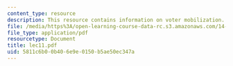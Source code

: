 ```yaml
---
content_type: resource
description: This resource contains information on voter mobilization.
file: /media/https%3A/open-learning-course-data-rc.s3.amazonaws.com/14-11-putting-social-sciences-to-the-test-field-experiments-in-economics-spring-2006/5811c6b00b406e9e0150b5ae50ec347a_lec11.pdf
file_type: application/pdf
resourcetype: Document
title: lec11.pdf
uid: 5811c6b0-0b40-6e9e-0150-b5ae50ec347a
---
```

